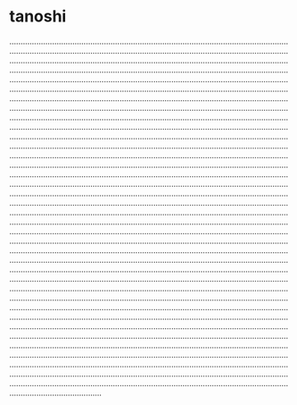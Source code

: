 # tanoshi
.....................................................................................................................................................................................................................................................................................................................................................................................................................................................................................................................................................................................................................................................................................................................................................................................................................................................................................................................................................................................................................................................................................................................................................................................................................................................................................................................................................................................................................................................................................................................................................................................................................................................................................................................................................................................................................................................................................................................................................................................................................................................................................................................................................................................................................................................................................................................................................................................................................................................................................................................................................................................................................................................................................................................................................................................................................................................................................................................................................................................................................................................................................................................................................................................................................................................................................................................................................................................................................................................................................................................................................................................................................................................................................................................................................................................................................................................................................................................................................................................................................................................................................................................................................................................................................................................................................................................................................................................................................................................................................................................................................................................................................................................................................................................................................................................................................